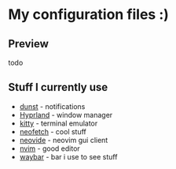# My configuration files :)

## Preview

todo

## Stuff I currently use

- [dunst](https://github.com/dunst-project/dunst) - notifications
- [Hyprland](https://github.com/hyprwm/Hyprland) - window manager
- [kitty](https://github.com/kovidgoyal/kitty) - terminal emulator
- [neofetch](https://github.com/dylanaraps/neofetch) - cool stuff
- [neovide](https://github.com/neovide/neovide) - neovim gui client
- [nvim](https://github.com/neovim/neovim) - good editor
- [waybar](https://github.com/Alexays/Waybar) - bar i use to see stuff
